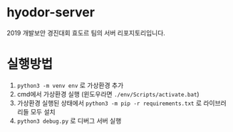 # hyodor-server

2019 개발보안 경진대회 효도르 팀의 서버 리포지토리입니다.


# 실행방법
1. ```python3 -m venv env``` 로 가상환경 추가
2. cmd에서 가상환경 실행 (윈도우라면 ```./env/Scripts/activate.bat```)
3. 가상환경 실행된 상태에서 ```python3 -m pip -r requirements.txt``` 로 라이브러리들 모두 설치
4. ```python3 debug.py``` 로 디버그 서버 실행

